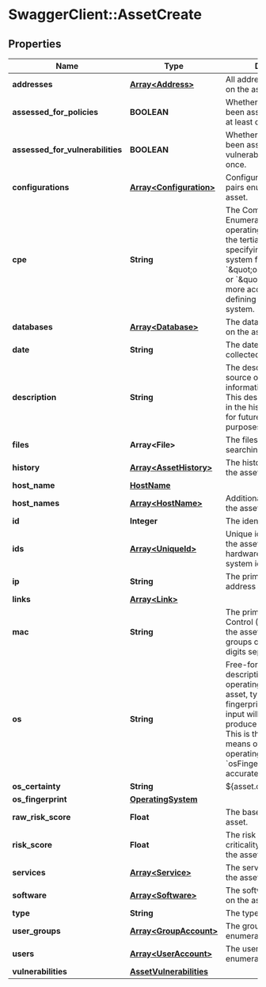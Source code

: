 # SwaggerClient::AssetCreate

## Properties
Name | Type | Description | Notes
------------ | ------------- | ------------- | -------------
**addresses** | [**Array&lt;Address&gt;**](Address.md) | All addresses discovered on the asset. | [optional] 
**assessed_for_policies** | **BOOLEAN** | Whether the asset has been assessed for policies at least once. | [optional] 
**assessed_for_vulnerabilities** | **BOOLEAN** | Whether the asset has been assessed for vulnerabilities at least once. | [optional] 
**configurations** | [**Array&lt;Configuration&gt;**](Configuration.md) | Configuration key-values pairs enumerated on the asset. | [optional] 
**cpe** | **String** | The Common Platform Enumeration (CPE) of the operating system. This is the tertiary means of specifying the operating system fingerprint. Use &#x60;\&quot;osFingerprint\&quot;&#x60; or &#x60;\&quot;os\&quot;&#x60; as a more accurate means of defining the operating system. | [optional] 
**databases** | [**Array&lt;Database&gt;**](Database.md) | The databases enumerated on the asset. | [optional] 
**date** | **String** | The date the data was collected on the asset. | 
**description** | **String** | The description of the source or collection of information on the asset. This description will appear in the history of the asset for future auditing purposes. | [optional] 
**files** | **Array&lt;File&gt;** | The files discovered with searching on the asset. | [optional] 
**history** | [**Array&lt;AssetHistory&gt;**](AssetHistory.md) | The history of changes to the asset over time. | [optional] 
**host_name** | [**HostName**](HostName.md) |  | [optional] 
**host_names** | [**Array&lt;HostName&gt;**](HostName.md) | Additional host names for the asset. | [optional] 
**id** | **Integer** | The identifier of the asset. | [optional] 
**ids** | [**Array&lt;UniqueId&gt;**](UniqueId.md) | Unique identifiers found on the asset, such as hardware or operating system identifiers. | [optional] 
**ip** | **String** | The primary IPv4 or IPv6 address of the asset. | [optional] 
**links** | [**Array&lt;Link&gt;**](Link.md) |  | [optional] 
**mac** | **String** | The primary Media Access Control (MAC) address of the asset. The format is six groups of two hexadecimal digits separated by colons. | [optional] 
**os** | **String** | Free-form textual description of the operating system of the asset, typically from a fingerprinting source. This input will be parsed to produce a full fingerprint. This is the secondary means of specifying the operating system. Use &#x60;osFingerprint&#x60; for a more accurate definition. | [optional] 
**os_certainty** | **String** | ${asset.os.certainty.write} | [optional] 
**os_fingerprint** | [**OperatingSystem**](OperatingSystem.md) |  | [optional] 
**raw_risk_score** | **Float** | The base risk score of the asset. | [optional] 
**risk_score** | **Float** | The risk score (with criticality adjustments) of the asset. | [optional] 
**services** | [**Array&lt;Service&gt;**](Service.md) | The services discovered on the asset. | [optional] 
**software** | [**Array&lt;Software&gt;**](Software.md) | The software discovered on the asset. | [optional] 
**type** | **String** | The type of asset. | [optional] 
**user_groups** | [**Array&lt;GroupAccount&gt;**](GroupAccount.md) | The group accounts enumerated on the asset. | [optional] 
**users** | [**Array&lt;UserAccount&gt;**](UserAccount.md) | The user accounts enumerated on the asset. | [optional] 
**vulnerabilities** | [**AssetVulnerabilities**](AssetVulnerabilities.md) |  | [optional] 

